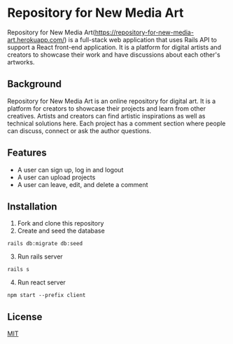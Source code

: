 # Repository for New Media Art

Repository for New Media Art(https://repository-for-new-media-art.herokuapp.com/) is a full-stack web application that uses Rails API to support a React front-end application. It is a platform for digital artists and creators to showcase their work and have discussions about each other's artworks.

## Background
Repository for New Media Art is an online repository for digital art. It is a platform for creators to showcase their projects and learn from other creatives. Artists and creators can find artistic inspirations as well as technical solutions here. Each project has a comment section where people can discuss, connect or ask the author questions.

## Features
- A user can sign up, log in and logout
- A user can upload projects
- A user can leave, edit, and delete a comment 

## Installation
1. Fork and clone this repository
2. Create and seed the database
```
rails db:migrate db:seed
```
3. Run rails server
```
rails s
```
4. Run react server
```
npm start --prefix client
```

## License
[MIT](https://choosealicense.com/licenses/mit/)
